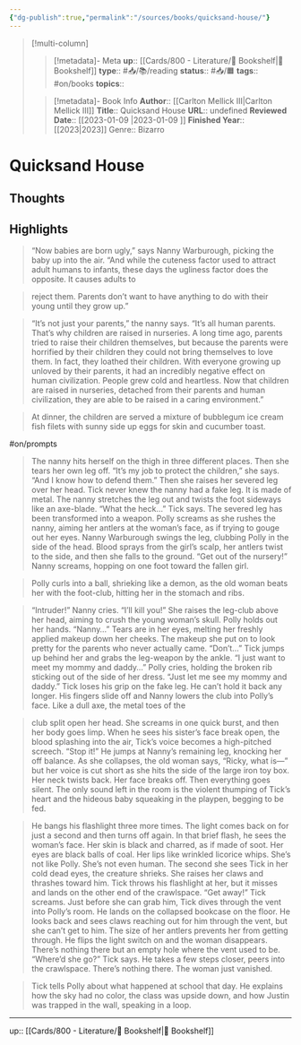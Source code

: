 ```yaml
---
{"dg-publish":true,"permalink":"/sources/books/quicksand-house/"}
---
```


> [!multi-column]
>
>> [!metadata]- Meta
>> **up**:: [[Cards/800 - Literature/📗 Bookshelf\|📗 Bookshelf]]
>> **type**:: #📥/📚/reading 
>> **status**:: #📥/🟧
>> **tags**:: #on/books
>> **topics**::  
>
>> [!metadata]- Book Info
>> **Author**:: [[Carlton Mellick III\|Carlton Mellick III]]
>> **Title**:: Quicksand House
>> **URL**:: undefined
>> **Reviewed Date**:: [[2023-01-09 \|2023-01-09 ]]
>> **Finished Year**:: [[2023\|2023]]
>> Genre:: Bizarro

# Quicksand House

## Thoughts

## Highlights
> “Now babies are born ugly,” says Nanny Warburough, picking the baby up into the air. “And while the cuteness factor used to attract adult humans to infants, these days the ugliness factor does the opposite. It causes adults to

> reject them. Parents don’t want to have anything to do with their young until they grow up.”

> “It’s not just your parents,” the nanny says. “It’s all human parents. That’s why children are raised in nurseries. A long time ago, parents tried to raise their children themselves, but because the parents were horrified by their children they could not bring themselves to love them. In fact, they loathed their children. With everyone growing up unloved by their parents, it had an incredibly negative effect on human civilization. People grew cold and heartless. Now that children are raised in nurseries, detached from their parents and human civilization, they are able to be raised in a caring environment.”

> At dinner, the children are served a mixture of bubblegum ice cream fish filets with sunny side up eggs for skin and cucumber toast.

#on/prompts

> The nanny hits herself on the thigh in three different places. Then she tears her own leg off. “It’s my job to protect the children,” she says. “And I know how to defend them.” Then she raises her severed leg over her head. Tick never knew the nanny had a fake leg. It is made of metal. The nanny stretches the leg out and twists the foot sideways like an axe-blade. “What the heck…” Tick says. The severed leg has been transformed into a weapon. Polly screams as she rushes the nanny, aiming her antlers at the woman’s face, as if trying to gouge out her eyes. Nanny Warburough swings the leg, clubbing Polly in the side of the head. Blood sprays from the girl’s scalp, her antlers twist to the side, and then she falls to the ground. “Get out of the nursery!” Nanny screams, hopping on one foot toward the fallen girl.

> Polly curls into a ball, shrieking like a demon, as the old woman beats her with the foot-club, hitting her in the stomach and ribs.

> “Intruder!” Nanny cries. “I’ll kill you!” She raises the leg-club above her head, aiming to crush the young woman’s skull. Polly holds out her hands. “Nanny…” Tears are in her eyes, melting her freshly applied makeup down her cheeks. The makeup she put on to look pretty for the parents who never actually came. “Don’t…” Tick jumps up behind her and grabs the leg-weapon by the ankle. “I just want to meet my mommy and daddy…” Polly cries, holding the broken rib sticking out of the side of her dress. “Just let me see my mommy and daddy.” Tick loses his grip on the fake leg. He can’t hold it back any longer. His fingers slide off and Nanny lowers the club into Polly’s face. Like a dull axe, the metal toes of the

> club split open her head. She screams in one quick burst, and then her body goes limp. When he sees his sister’s face break open, the blood splashing into the air, Tick’s voice becomes a high-pitched screech. “Stop it!” He jumps at Nanny’s remaining leg, knocking her off balance. As she collapses, the old woman says, “Ricky, what is—” but her voice is cut short as she hits the side of the large iron toy box. Her neck twists back. Her face breaks off. Then everything goes silent. The only sound left in the room is the violent thumping of Tick’s heart and the hideous baby squeaking in the playpen, begging to be fed.

> He bangs his flashlight three more times. The light comes back on for just a second and then turns off again. In that brief flash, he sees the woman’s face. Her skin is black and charred, as if made of soot. Her eyes are black balls of coal. Her lips like wrinkled licorice whips. She’s not like Polly. She’s not even human. The second she sees Tick in her cold dead eyes, the creature shrieks. She raises her claws and thrashes toward him. Tick throws his flashlight at her, but it misses and lands on the other end of the crawlspace. “Get away!” Tick screams. Just before she can grab him, Tick dives through the vent into Polly’s room. He lands on the collapsed bookcase on the floor. He looks back and sees claws reaching out for him through the vent, but she can’t get to him. The size of her antlers prevents her from getting through. He flips the light switch on and the woman disappears. There’s nothing there but an empty hole where the vent used to be. “Where’d she go?” Tick says. He takes a few steps closer, peers into the crawlspace. There’s nothing there. The woman just vanished.

> Tick tells Polly about what happened at school that day. He explains how the sky had no color, the class was upside down, and how Justin was trapped in the wall, speaking in a loop.

---
up:: [[Cards/800 - Literature/📗 Bookshelf\|📗 Bookshelf]]
